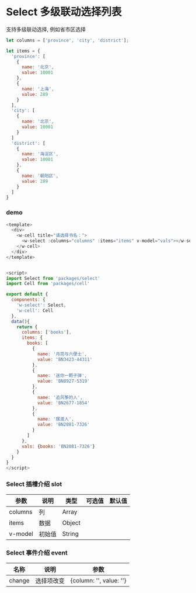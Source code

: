 # Select 多级联动选择列表 

支持多级联动选择, 例如省市区选择

```javascript
let columns = ['province', 'city', 'district'];

let items = {
  'province': [
    {
      name: '北京',
      value: 10001
    },
    {
      name: '上海',
      value: 289
    }
  ],
  'city': [
    {
      name: '北京',
      value: 10001
    }
  ]
  'district': [
    {
      name: '海淀区',
      value: 10001
    },
    {
      name: '朝阳区',
      value: 289
    }
  ]
}
```

### demo
```javascript
<template>
  <div>
    <w-cell title="请选择书名：">
      <w-select :columns="columns" :items="items" v-model="vals"></w-select>
    </w-cell>
  </div>
</template>


<script>
import Select from 'packages/select'
import Cell from 'packages/cell'

export default {
  components: {
    'w-select': Select,
    'w-cell': Cell
  },
  data(){
    return {
      columns: ['books'],
      items: {
        books: [
          {
            name: '月亮与六便士',
            value: 'BN3423-44311'
          },
          {
            name: '送你一颗子弹',
            value: 'BN8927-5319'
          },
          {
            name: '追风筝的人',
            value: 'BN2677-1854'
          },
          {
            name: '摆渡人',
            value: 'BN2081-7326'
          }
        ]
      },
      vals: {books: 'BN2081-7326'}
    }
  }
}
</script>

```

###  Select 插槽介绍 slot

| 参数           | 说明        | 类型       | 可选值        | 默认值     |
|---------------|-------------|-----------|--------------|-----------|
| columns       | 列          | Array     |              |       |
| items         | 数据        | Object     |             |          |
| v-model       | 初始值      | String     |              |          | 

###  Select 事件介绍  event

|  名称          | 说明        | 参数       | 
|---------------|-------------|-----------|
| change        | 选择项改变    | {column: '', value: ''}     |
